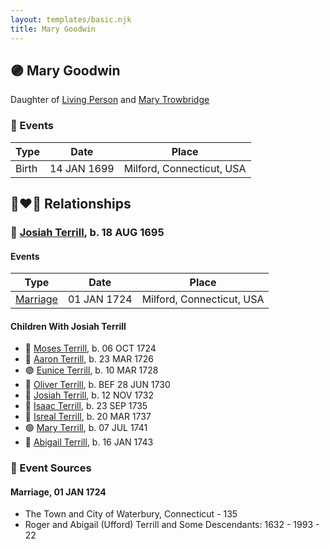 ```yaml
---
layout: templates/basic.njk
title: Mary Goodwin
---
```

## 🟣 Mary Goodwin

Daughter of [Living Person](/people/3/39421908) and [Mary Trowbridge](/people/4/42640832)

### 📆 Events

Type | Date | Place
------ | ------ | ------
Birth | 14 JAN 1699 | Milford, Connecticut, USA

## 👩‍❤️‍👨 Relationships

### 🔵 [Josiah Terrill](/people/8/80183041), b. 18 AUG 1695

#### Events

Type | Date | Place
------ | ------ | ------
[Marriage](#event-28509447-80aa-4e8f-bc40-f9c43ecd3d28) | 01 JAN 1724 | Milford, Connecticut, USA
#### Children With Josiah Terrill
* 🔵 [Moses Terrill](/people/1/19430220), b. 06 OCT 1724
* 🔵 [Aaron Terrill](/people/2/27846482), b. 23 MAR 1726
* 🟣 [Eunice Terrill](/people/7/78054136), b. 10 MAR 1728
* 🔵 [Oliver Terrill](/people/9/94505283), b. BEF 28 JUN 1730
* 🔵 [Josiah Terrill](/people/1/19227229), b. 12 NOV 1732
* 🔵 [Isaac Terrill](/people/8/80400910), b. 23 SEP 1735
* 🔵 [Isreal Terrill](/people/4/44434844), b. 20 MAR 1737
* 🟣 [Mary Terrill](/people/2/25880120), b. 07 JUL 1741
* 🔵 [Abigail Terrill](/people/9/94050390), b. 16 JAN 1743
### 📰 Event Sources

#### <a id="event-28509447-80aa-4e8f-bc40-f9c43ecd3d28"></a> Marriage, 01 JAN 1724
* The Town and City of Waterbury, Connecticut  - 135
* Roger and Abigail (Ufford) Terrill and Some Descendants: 1632 - 1993  - 22